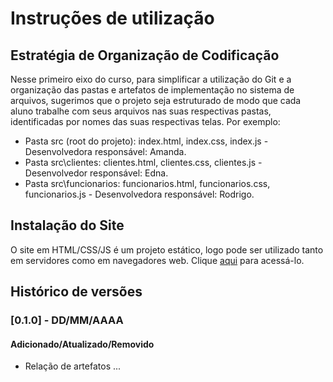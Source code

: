 # Instruções de utilização

## Estratégia de Organização de Codificação 

Nesse primeiro eixo do curso, para simplificar a utilização do Git e a organização das pastas e artefatos de implementação no sistema de arquivos, sugerimos que o projeto seja estruturado de modo que cada aluno trabalhe com seus arquivos nas suas respectivas pastas, identificadas por nomes das suas respectivas telas. Por exemplo:
- Pasta src (root do projeto): index.html, index.css, index.js - Desenvolvedora responsável: Amanda.
- Pasta src\clientes: clientes.html, clientes.css, clientes.js - Desenvolvedor responsável: Edna.
- Pasta src\funcionarios: funcionarios.html, funcionarios.css, funcionarios.js  - Desenvolvedora responsável: Rodrigo.

## Instalação do Site

O site em HTML/CSS/JS é um projeto estático, logo pode ser utilizado tanto em servidores como em navegadores web. Clique <a href="#">aqui</a> para acessá-lo. 

## Histórico de versões

### [0.1.0] - DD/MM/AAAA
#### Adicionado/Atualizado/Removido
- Relação de artefatos ...
